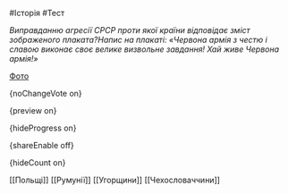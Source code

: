 #Історія #Тест

*Виправданню агресії СРСР проти якої країни відповідає зміст зображеного плаката?Напис на плакаті: «Червона армія з честю і славою виконає своє велике визвольне завдання! Хай живе Червона армія!»*

[Фото](https://zno.osvita.ua//doc/images/znotest/91/9181/10.jpg)

{noChangeVote on}

{preview on}

{hideProgress on}

{shareEnable off}

{hideCount on}

[[Польщі]]
[[Румунії]]
[[Угорщини]]
[[Чехословаччини]]
